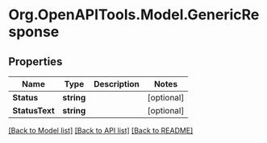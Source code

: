 # Org.OpenAPITools.Model.GenericResponse

## Properties

Name | Type | Description | Notes
------------ | ------------- | ------------- | -------------
**Status** | **string** |  | [optional] 
**StatusText** | **string** |  | [optional] 

[[Back to Model list]](../README.md#documentation-for-models) [[Back to API list]](../README.md#documentation-for-api-endpoints) [[Back to README]](../README.md)

